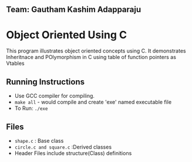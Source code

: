 ## Team: Gautham Kashim Adapparaju

# Object Oriented Using C
 This program illustrates object oriented concepts using C. 
 It demonstrates Inheritnace and POlymorphism in C using table of function pointers as Vtables


## Running Instructions
* Use GCC compiler for compiling.
* `make all` - would compile and create 'exe' named executable file
* To Run: `./exe`

## Files
* `shape.c` : Base class
* `circle.c and square.c` :Derived classes
* Header Files include structure(Class) definitions


